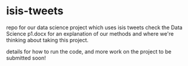 # isis-tweets
repo for our data science project which uses isis tweets
check the Data Science p1.docx for an explanation of our methods and where we're thinking about taking this project. 

details for how to run the code, and more work on the project to be submitted soon!
